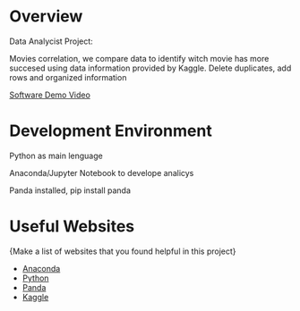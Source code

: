 # Overview

Data Analycist Project:

Movies correlation, we compare data to identify witch movie has more succesed using data information provided by Kaggle. Delete duplicates, add rows and organized information

[Software Demo Video](http://youtube.link.goes.here)

# Development Environment

Python as main lenguage

Anaconda/Jupyter Notebook to develope analicys

Panda installed, pip install panda

# Useful Websites

{Make a list of websites that you found helpful in this project}
* [Anaconda](https://www.anaconda.com/download)
* [Python](https://www.python.org/downloads/)
* [Panda](https://pandas.pydata.org/)
* [Kaggle](https://www.kaggle.com/)
